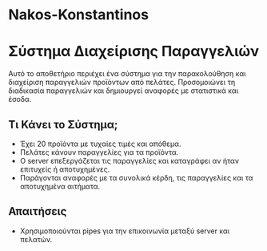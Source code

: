 # Nakos-Konstantinos 


# Σύστημα Διαχείρισης Παραγγελιών

Αυτό το αποθετήριο περιέχει ένα σύστημα για την παρακολούθηση και διαχείριση παραγγελιών προϊόντων από πελάτες. Προσομοιώνει τη διαδικασία παραγγελιών και δημιουργεί αναφορές με στατιστικά και έσοδα.

## Τι Κάνει το Σύστημα;

- Έχει 20 προϊόντα με τυχαίες τιμές και απόθεμα.
- Πελάτες κάνουν παραγγελίες για τα προϊόντα.
- Ο server επεξεργάζεται τις παραγγελίες και καταγράφει αν ήταν επιτυχείς ή αποτυχημένες.
- Παράγονται αναφορές με τα συνολικά κέρδη, τις παραγγελίες και τα αποτυχημένα αιτήματα.

## Απαιτήσεις
- Χρησιμοποιούνται pipes για την επικοινωνία μεταξύ server και πελατών.
